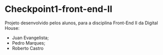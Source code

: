 # Checkpoint1-front-end-II

Projeto desenvolvido pelos alunos, para a disciplina Front-End II da Digital House: 
- Juan Evangelista;
- Pedro Marques;
- Roberto Castro

